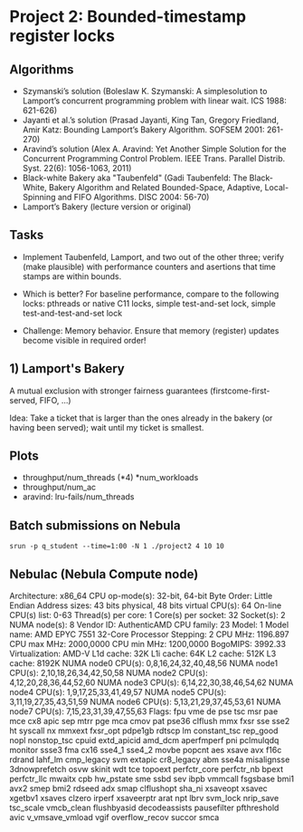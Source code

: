 # Project 2: Bounded-timestamp register locks

## Algorithms

* Szymanski’s solution (Boleslaw K. Szymanski: A simplesolution to Lamport’s concurrent programming problem with linear wait. ICS 1988: 621-626)
* Jayanti et al.’s solution (Prasad Jayanti, King Tan, Gregory Friedland, Amir Katz: Bounding Lamport’s Bakery Algorithm. SOFSEM 2001: 261-270)
* Aravind’s solution (Alex A. Aravind: Yet Another Simple Solution for the Concurrent Programming Control Problem. IEEE Trans. Parallel Distrib. Syst. 22(6): 1056-1063, 2011)
* Black-white Bakery aka "Taubenfeld" (Gadi Taubenfeld: The Black-White, Bakery Algorithm and Related Bounded-Space, Adaptive, Local-Spinning and FIFO Algorithms. DISC 2004: 56-70)
* Lamport’s Bakery (lecture version or original)

## Tasks

* Implement Taubenfeld, Lamport, and two out of the other three; verify (make plausible) with performance counters
and asertions that time stamps are within bounds.

* Which is better? For baseline performance, compare to the
following locks: pthreads or native C11 locks, simple test-and-set
lock, simple test-and-test-and-set lock

* Challenge: Memory behavior. Ensure that memory (register)
updates become visible in required order!

## 1) Lamport's Bakery

A mutual exclusion with stronger fairness guarantees (firstcome-first-served, FIFO, …)

Idea: Take a ticket that is larger than the ones already in the bakery (or having been served); wait until my ticket is smallest.

## Plots

- throughput/num_threads (*4) *num_workloads
- throughput/num_ac
- aravind: lru-fails/num_threads


## Batch submissions on Nebula

```shell
srun -p q_student --time=1:00 -N 1 ./project2 4 10 10
```

## Nebulac (Nebula Compute node)

Architecture:        x86_64
CPU op-mode(s):      32-bit, 64-bit
Byte Order:          Little Endian
Address sizes:       43 bits physical, 48 bits virtual
CPU(s):              64
On-line CPU(s) list: 0-63
Thread(s) per core:  1
Core(s) per socket:  32
Socket(s):           2
NUMA node(s):        8
Vendor ID:           AuthenticAMD
CPU family:          23
Model:               1
Model name:          AMD EPYC 7551 32-Core Processor
Stepping:            2
CPU MHz:             1196.897
CPU max MHz:         2000,0000
CPU min MHz:         1200,0000
BogoMIPS:            3992.33
Virtualization:      AMD-V
L1d cache:           32K
L1i cache:           64K
L2 cache:            512K
L3 cache:            8192K
NUMA node0 CPU(s):   0,8,16,24,32,40,48,56
NUMA node1 CPU(s):   2,10,18,26,34,42,50,58
NUMA node2 CPU(s):   4,12,20,28,36,44,52,60
NUMA node3 CPU(s):   6,14,22,30,38,46,54,62
NUMA node4 CPU(s):   1,9,17,25,33,41,49,57
NUMA node5 CPU(s):   3,11,19,27,35,43,51,59
NUMA node6 CPU(s):   5,13,21,29,37,45,53,61
NUMA node7 CPU(s):   7,15,23,31,39,47,55,63
Flags:               fpu vme de pse tsc msr pae mce cx8 apic sep mtrr pge mca cmov pat pse36 clflush mmx fxsr sse sse2 ht syscall nx mmxext fxsr_opt pdpe1gb rdtscp lm constant_tsc rep_good nopl nonstop_tsc cpuid extd_apicid amd_dcm aperfmperf pni pclmulqdq monitor ssse3 fma cx16 sse4_1 sse4_2 movbe popcnt aes xsave avx f16c rdrand lahf_lm cmp_legacy svm extapic cr8_legacy abm sse4a misalignsse 3dnowprefetch osvw skinit wdt tce topoext perfctr_core perfctr_nb bpext perfctr_llc mwaitx cpb hw_pstate sme ssbd sev ibpb vmmcall fsgsbase bmi1 avx2 smep bmi2 rdseed adx smap clflushopt sha_ni xsaveopt xsavec xgetbv1 xsaves clzero irperf xsaveerptr arat npt lbrv svm_lock nrip_save tsc_scale vmcb_clean flushbyasid decodeassists pausefilter pfthreshold avic v_vmsave_vmload vgif overflow_recov succor smca


